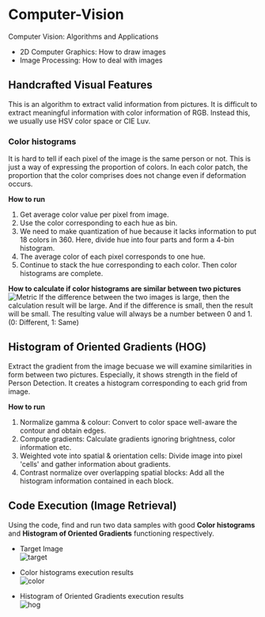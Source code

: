 # Computer-Vision
Computer Vision: Algorithms and Applications

+ 2D Computer Graphics: How to draw images
+ Image Processing: How to deal with images


## Handcrafted Visual Features
This is an algorithm to extract valid information from pictures.
It is difficult to extract meaningful information with color information of RGB.
Instead this, we usually use HSV color space or CIE Luv.

### Color histograms
It is hard to tell if each pixel of the image is the same person or not.
This is just a way of expressing the proportion of colors.
In each color patch, the proportion that the color comprises does not change even if deformation occurs.

**How to run**
1. Get average color value per pixel from image.
2. Use the color corresponding to each hue as bin.
3. We need to make quantization of hue because it lacks information to put 18 colors in 360.
Here, divide hue into four parts and form a 4-bin histogram.
4. The average color of each pixel corresponds to one hue.
5. Continue to stack the hue corresponding to each color.
Then color histograms are complete.

**How to calculate if color histograms are similar between two pictures**
![Metric](https://user-images.githubusercontent.com/88317168/128590354-dbb5db7b-f1c3-463c-8a52-0360454bb577.png)
If the difference between the two images is large, then the calculation result will be large.
And if the difference is small, then the result will be small.
The resulting value will always be a number between 0 and 1.
(0: Different, 1: Same)

## Histogram of Oriented Gradients (HOG)
Extract the gradient from the image becuase we will examine similarities in form between two pictures. Especially, it shows strength in the field of Person Detection. It creates a histogram corresponding to each grid from image.

**How to run**
1. Normalize gamma & colour: Convert to color space well-aware the contour and obtain edges.
2. Compute gradients: Calculate gradients ignoring brightness, color information etc.
3. Weighted vote into spatial & orientation cells: Divide image into pixel 'cells' and gather information about gradients.
4. Contrast normalize over overlapping spatial blocks: Add all the histogram information contained in each block.

## Code Execution (Image Retrieval)
Using the code, find and run two data samples with good **Color histograms** and **Histogram of Oriented Gradients** functioning respectively.<br>

+ Target Image<br>
![target](https://user-images.githubusercontent.com/88317168/128591980-1d17ae51-f46e-4613-aaa2-3b2fe83923c6.png)

+ Color histograms execution results<br>
![color](https://user-images.githubusercontent.com/88317168/128591667-0d01a7f9-52ec-4eb4-a62d-a9461df4f3ad.png)

+ Histogram of Oriented Gradients execution results<br>
![hog](https://user-images.githubusercontent.com/88317168/128591674-3d6e45dd-e094-4435-a58f-0c10ff37b468.png)
